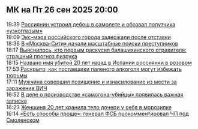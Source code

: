 <h2>МК на Пт 26 сен 2025 20:00</h2><!--2025-09-26 19:39:23-->
<div class="rssn">
  <div><span class="smaller gray hspace">19:39</span> <a class="nodecor" href="https://www.mk.ru/incident/2025/09/26/rossiyanin-ustroil-debosh-v-samolete-i-obozval-poputchika-uzkoglazym.html">Россиянин устроил дебош в самолете и обозвал попутчика «узкоглазым»</a></div>
</div>
<div class="rssn">
  <div><span class="smaller gray hspace">19:09</span> <a class="nodecor" href="https://www.mk.ru/incident/2025/09/26/eksmera-rossiyskogo-goroda-zaderzhali-posle-otstavki.html">Экс-мэра российского города задержали после отставки</a></div>
</div>
<div class="rssn">
  <div><span class="smaller gray hspace">18:36</span> <a class="nodecor" href="https://www.mk.ru/incident/2025/09/26/v-moskvasiti-nachali-masshtabnye-poiski-prestupnikov.html">В «Москва-Сити» начали масштабные поиски преступников</a></div>
</div>
<div class="rssn">
  <div><span class="smaller gray hspace">18:17</span> <a class="nodecor" href="https://www.mk.ru/incident/2025/09/26/vyyasnilos-kto-pervym-raskusil-balashikhinskogo-otravitelya-strashnyy-prognoz-fizruka.html">Выяснилось, кто первым раскусил балашихинского отравителя: страшный прогноз физрука</a></div>
</div>
<div class="rssn">
  <div><span class="smaller gray hspace">18:15</span> <a class="nodecor" href="https://www.mk.ru/incident/2025/09/26/nazvano-imya-ubitoy-20-let-nazad-v-ispanii-rossiyanki-v-rozovom.html">Названо имя убитой 20 лет назад в Испании россиянки в розовом</a></div>
</div>
<div class="rssn">
  <div><span class="smaller gray hspace">17:53</span> <a class="nodecor" href="https://www.mk.ru/incident/2025/09/26/raskryto-kak-postavshhiki-palenogo-alkogolya-mogut-izbezhat-tyurmy.html">Раскрыто, как поставщики паленого алкоголя могут избежать тюрьмы</a></div>
</div>
<div class="rssn">
  <div><span class="smaller gray hspace">17:11</span> <a class="nodecor" href="https://www.mk.ru/incident/2025/09/26/muzhchina-sovershil-pokhishhenie-i-iznasilovanie-iz-mesti-za-zarazhenie-vich.html">Мужчина совершил похищение и изнасилование из мести за заражение ВИЧ</a></div>
</div>
<div class="rssn">
  <div><span class="smaller gray hspace">16:52</span> <a class="nodecor" href="https://www.mk.ru/incident/2025/09/26/v-dele-o-proizvodstve-samogonaubiycy-poyavilas-vazhnaya-zapiska.html">В деле о производстве «самогона-убийцы» появилась важная записка</a></div>
</div>
<div class="rssn">
  <div><span class="smaller gray hspace">16:23</span> <a class="nodecor" href="https://www.mk.ru/incident/2025/09/26/zhenshhina-20-let-khranila-telo-docheri-u-sebya-v-morozilke.html">Женщина 20 лет хранила тело дочери у себя в морозилке</a></div>
</div>
<div class="rssn">
  <div><span class="smaller gray hspace">16:14</span> <a class="nodecor" href="https://www.mk.ru/incident/2025/09/26/est-sposoby-proshhe-general-fsb-prokommentiroval-chp-pod-smolenskom.html">«Есть способы проще»: генерал ФСБ прокомментировал ЧП под Смоленском</a></div>
</div><div class="rssurl gray smaller" style="display:none">https://www.mk.ru/rss/incident/index.xml</div>